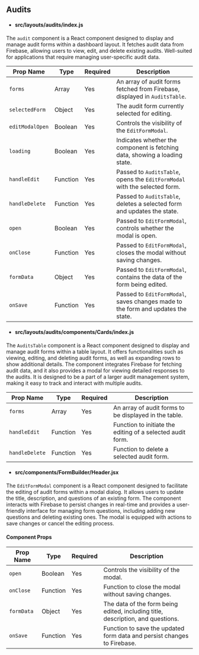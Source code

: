 ## Audits

* #### src/layouts/audits/index.js
The `audit` component is a React component designed to display and manage audit forms within a dashboard layout. It fetches audit data from Firebase, allowing users to view, edit, and delete existing audits. Well-suited for applications that require managing user-specific audit data.

| Prop Name      | Type     | Required | Description                                                                      |
|----------------|----------|----------|----------------------------------------------------------------------------------|
| `forms`        | Array    | Yes      | An array of audit forms fetched from Firebase, displayed in `AuditsTable`.       |
| `selectedForm` | Object   | Yes      | The audit form currently selected for editing.                                   |
| `editModalOpen`| Boolean  | Yes      | Controls the visibility of the `EditFormModal`.                                  |
| `loading`      | Boolean  | Yes      | Indicates whether the component is fetching data, showing a loading state.       |
| `handleEdit`   | Function | Yes      | Passed to `AuditsTable`, opens the `EditFormModal` with the selected form.       |
| `handleDelete` | Function | Yes      | Passed to `AuditsTable`, deletes a selected form and updates the state.          |
| `open`         | Boolean  | Yes      | Passed to `EditFormModal`, controls whether the modal is open.                   |
| `onClose`      | Function | Yes      | Passed to `EditFormModal`, closes the modal without saving changes.              |
| `formData`     | Object   | Yes      | Passed to `EditFormModal`, contains the data of the form being edited.           |
| `onSave`       | Function | Yes      | Passed to `EditFormModal`, saves changes made to the form and updates the state. |

* #### src/layouts/audits/components/Cards/index.js
The `AuditsTable` component is a React component designed to display and manage audit forms within a table layout. It offers functionalities such as viewing, editing, and deleting audit forms, as well as expanding rows to show additional details. The component integrates Firebase for fetching audit data, and it also provides a modal for viewing detailed responses to the audits. It is designed to be a part of a larger audit management system, making it easy to track and interact with multiple audits.

| Prop Name    | Type     | Required | Description                                                                      |
|--------------|----------|----------|----------------------------------------------------------------------------------|
| `forms`      | Array    | Yes      | An array of audit forms to be displayed in the table.                             |
| `handleEdit` | Function | Yes      | Function to initiate the editing of a selected audit form.                        |
| `handleDelete`| Function| Yes      | Function to delete a selected audit form.                                         |

* #### src/components/FormBuilder/Header.jsx
The `EditFormModal` component is a React component designed to facilitate the editing of audit forms within a modal dialog. It allows users to update the title, description, and questions of an existing form. The component interacts with Firebase to persist changes in real-time and provides a user-friendly interface for managing form questions, including adding new questions and deleting existing ones. The modal is equipped with actions to save changes or cancel the editing process.

#### Component Props

| Prop Name  | Type     | Required | Description                                                                      |
|------------|----------|----------|----------------------------------------------------------------------------------|
| `open`     | Boolean  | Yes      | Controls the visibility of the modal.                                            |
| `onClose`  | Function | Yes      | Function to close the modal without saving changes.                              |
| `formData` | Object   | Yes      | The data of the form being edited, including title, description, and questions.  |
| `onSave`   | Function | Yes      | Function to save the updated form data and persist changes to Firebase.          |
